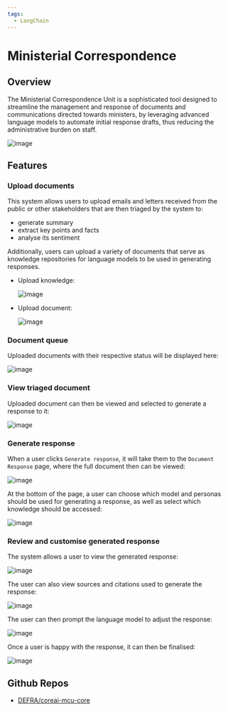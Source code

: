 ```yaml
---
tags:
  - LangChain
---
```


# Ministerial Correspondence

## Overview

The Ministerial Correspondence Unit is a sophisticated tool designed to streamline the management and response of documents and communications directed towards ministers, by leveraging advanced language models to automate initial response drafts, thus reducing the administrative burden on staff.

![image](../images/projects/mcu/home.png)

## Features

### Upload documents

This system allows users to upload emails and letters received from the public or other stakeholders that are then triaged by the system to:

- generate summary
- extract key points and facts 
- analyse its sentiment

Additionally, users can upload a variety of documents that serve as knowledge repositories for language models to be used in generating responses.

<div class="grid cards" markdown>

-   Upload knowledge:

    ![image](../images/projects/mcu/upload-knowledge.png)

-   Upload document:

    ![image](../images/projects/mcu/upload-document.png)

</div>

### Document queue

Uploaded documents with their respective status will be displayed here:

![image](../images/projects/mcu/document-queue.png)

### View triaged document

Uploaded document can then be viewed and selected to generate a response to it:

![image](../images/projects/mcu/generate-response.png)

### Generate response

When a user clicks `Generate response`, it will take them to the `Document Response` page, where the full document then can be viewed:

![image](../images/projects/mcu/document-response.png)

At the bottom of the page, a user can choose which model and personas should be used for generating a response, as well as select which knowledge should be accessed:

![image](../images/projects/mcu/select-models.png)

### Review and customise generated response

The system allows a user to view the generated response:

![image](../images/projects/mcu/agent-response.png)

The user can also view sources and citations used to generate the response:

![image](../images/projects/mcu/sources.png)

The user can then prompt the language model to adjust the response:

![image](../images/projects/mcu/customise-response.png)

Once a user is happy with the response, it can then be finalised:

![image](../images/projects/mcu/document-complete.png)

## Github Repos

- [DEFRA/coreai-mcu-core](https://github.com/DEFRA/coreai-mcu-core)